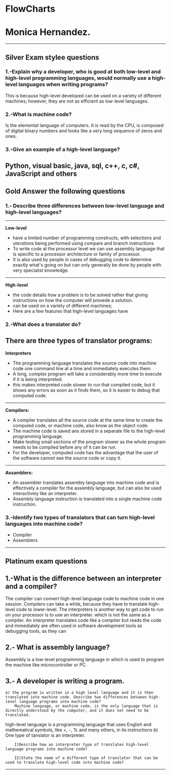 # FlowCharts
# Monica Hernandez.

--------------------------------------------
## **Silver** Exam stylee questions

### 1.-Explain why a developer, who is good at both low-level and high-level programming languages, would normally use a high-level languages when writing programs?

This is because high-level developed can be used on a variety of different machines;  however, they are not as efficient as low-level languages. 

### 2.-What is machine code?

Is the elemental language of computers. It is read by the CPU, is composed of digital binary numbers and looks like a very long sequence of zeros and ones. 

### 3.-Give an example of a high-level language?

Python, visual basic, java, sql, c++, c, c#, JavaScript and others
--------------------------------------------

## **Gold** Answer the following questions

### 1.- Describe three differences between low-level language and high-level languages?
-----------------------------------------------------
**Low-level**
- have a limited number of programming constructs, with selections and uterations being performed using compare and branch instructions
- To write code at the processor level we can use assembly language that is specific to a processor architecture or family of processor.
- It is also used by people in cases of debugging code to determine exactly what's going on but can only generally be done by people with very specialist knowledge.
-----------------------------------------------------
**High-level**
- the code details how a problem is to be solved rather that giving instructions on how the computer will provede a solution.
- can be used on a variety of different machines;
- Here are a few features that high-level languages have


### 2.-What does a translator do?

There are three types of translator programs:
-----------------------------------------------------
**Interpreters**
- The programming language translates the source code into machine code one command line at a time and immediately executes them.
- A long, complex program will take a considerably more time to execute if it is being interpreted.	
- this makes interpreted code slower to run that compiled code, but it shows any errors as soon as it finds them, so it is easier to debug that compuled code.
------------------------------------------------------

**Compilers:** 
- A compiler translates all the source code at the same time to create the compuled code, or machine code, also know as the object code. 
- The machine code is saved ans stored in a separate file to the high-level programming language.
- Make testing small sections of the program slower as the whole program needs to be compiled before any of it can be run.
- For the developer, compuled code has the advantage that the user of the software cannot see the source code or copy it.

------------------------------------------------------
**Assamblers:**
- An assembler translates assembly language into machine code and is effectively a compiler for the assembly language, but can also be used interactively like an interpreter.
- Assembly language instruction is translated into a single machine code instruction.

### 3.-Identify two types of translators that can turn high-level languages into machine code?

- Compiler
- Assemblers
-----------------------------------------------------

## **Platinum** exam questions

## 1.-What is the difference between an interpreter and a compiler?

The compiler can convert high-level language code to machine code in one session. Compilers can take a while, because they have to translate high-level code to lower-level.
The interpreters is another way to get code to run on your processor is to use an interpreter. which is not the same as a compiler. An interpreter translates code like a compiter but reads the code and immediately are often used in software development tools as debugging tools, as they can 
## 2.- What is assembly language?

Assembly is a low-level programming language in which is used to program the machine like microcontroller or PC.

## 3.- A developer is writing a program.
	a) the program is written in a high level language and it is then translated into machine code. Describe two differences between high-level language programs into machine code?
		Machine language, or machine code, is the only language that is directly understood by the computer, and it does not need to be translated. 
high-level language is a programming language that uses English and mathematical symbols, like +, -, % and many others, in its instructions
	b) One type of tanslator is an interpreter.

		I)Describe how an interpreter type of translates high-level language programs into machine code?

		II)State the name of a different type of translator that can be used to translate high-level code into machine code?
--------------------------------------------------------
